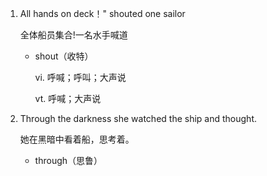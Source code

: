 1. All hands on deck！" shouted one sailor

    全体船员集合!一名水手喊道

    - shout（收特）

        vi. 呼喊；呼叫；大声说

        vt. 呼喊；大声说

2. Through the darkness she watched the ship and thought.

    她在黑暗中看着船，思考着。

    - through（思鲁）




